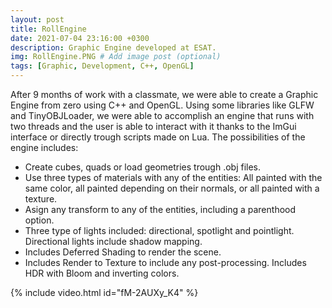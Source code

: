 ```yaml
---
layout: post
title: RollEngine
date: 2021-07-04 23:16:00 +0300
description: Graphic Engine developed at ESAT.
img: RollEngine.PNG # Add image post (optional)
tags: [Graphic, Development, C++, OpenGL]
---
```


After 9 months of work with a classmate, we were able to create a Graphic Engine from zero using C++ and OpenGL. Using some libraries like GLFW and TinyOBJLoader, we were able to accomplish an engine that runs with two threads and the user is able to interact with it thanks to the ImGui interface or directly trough scripts made on Lua. The possibilities of the engine includes:

* Create cubes, quads or load geometries trough .obj files.
* Use three types of materials with any of the entities: All painted with the same color, all painted depending on their normals, or all painted with a texture.
* Asign any transform to any of the entities, including a parenthood option.
* Three type of lights included: directional, spotlight and pointlight. Directional lights include shadow mapping.
* Includes Deferred Shading to render the scene.
* Includes Render to Texture to include any post-processing. Includes HDR with Bloom and inverting colors.


{% include video.html id="fM-2AUXy_K4" %}

